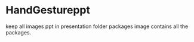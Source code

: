 # HandGestureppt
keep all images ppt in presentation folder
packages image contains all the packages.
